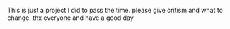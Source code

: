 This is just a project I did to pass the time. please give critism and what to change. thx everyone and have a good day
